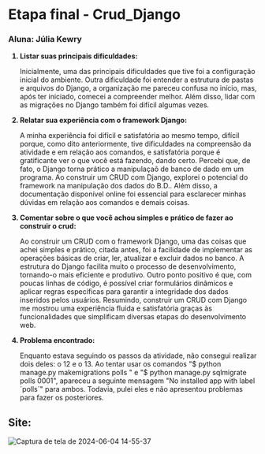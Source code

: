 # Etapa final - Crud_Django

### Aluna: Júlia Kewry

<ol>
  <b><li>Listar suas principais dificuldades:</li></b>
  <p>Inicialmente, uma das principais dificuldades que tive foi a configuração inicial do ambiente. Outra dificuldade foi entender a estrutura de pastas e arquivos do Django, a organização me pareceu confusa no início, mas, após ter iniciado, comecei a compreender melhor. Além disso, lidar com as migrações no Django também foi difícil algumas vezes.
</p>
  <b><li>Relatar sua experiência com o framework Django:</li></b>
  <p>
    A minha experiência foi difícil e satisfatória ao mesmo tempo, difícil porque, como dito anteriormente, tive dificuldades na compreensão da atividade e em relação aos comandos, e satisfatória porque é gratificante ver o que você está fazendo, dando certo. Percebi que, de fato, o Django torna prático a manipulaçaõ de banco de dado em um programa. Ao construir um CRUD com Django, explorei o potencial do framework na manipulação dos dados do B.D.. Além disso, a documentação disponível online foi essencial para esclarecer minhas dúvidas em relação aos comandos e demais coisas.
  </p>
  <b><li>Comentar sobre o que você achou simples e prático de fazer ao construir o crud:</li></b>
  <p>
    Ao construir um CRUD com o framework Django, uma das coisas que achei simples e prático, citada antes, foi a facilidade de implementar as operações básicas de criar, ler, atualizar e excluir dados no banco. A estrutura do Django facilita muito o processo de desenvolvimento, tornando-o mais eficiente e produtivo. 
Outro ponto positivo é que, com poucas linhas de código, é possível criar formulários dinâmicos e aplicar regras específicas para garantir a integridade dos dados inseridos pelos usuários. Resumindo, construir um CRUD com Django me mostrou uma experiência fluida e satisfatória graças às funcionalidades que simplificam diversas etapas do desenvolvimento web.
  </p>
  <b><li>Problema encontrado:</li></b>
  <p>
    Enquanto estava seguindo os passos da atividade, não consegui realizar dois deles: o 12 e o 13. Ao tentar usar os comandos "$ python manage.py makemigrations polls
" e "$ python manage.py sqlmigrate polls 0001", apareceu a seguinte mensagem "No installed app with label ´polls´"  para ambos. Todavia, pulei eles e não apresentou problemas para fazer os posteriores.
  </p> 
</ol>

## Site:
![Captura de tela de 2024-06-04 14-55-37](https://github.com/Juh-Kewry/Pratica_webDev/assets/136498496/975a6cc6-109e-455d-893c-9d9d71ff4777)
